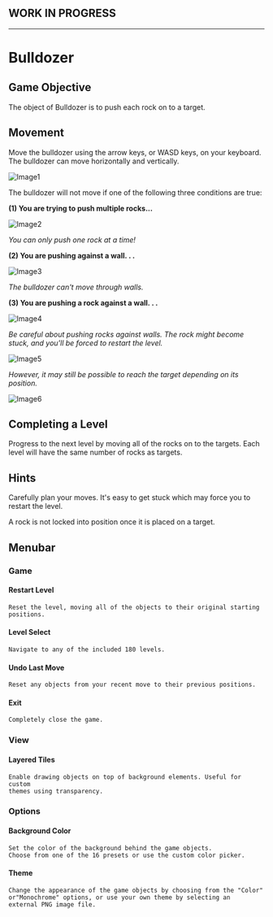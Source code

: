 WORK IN PROGRESS
---
---

# Bulldozer

## Game Objective
The object of Bulldozer is to push each rock on to a target.

## Movement
Move the bulldozer using the arrow keys, or WASD keys, on your keyboard. The bulldozer can move horizontally and vertically.

![Image1](https://i.imgur.com/aFz4lhZ.png)

The bulldozer will not move if one of the following three conditions are true:

**(1) You are trying to push multiple rocks...**

![Image2](https://i.imgur.com/Mr4a0q7.png)

*You can only push one rock at a time!*

**(2) You are pushing against a wall. . .**

![Image3](https://i.imgur.com/Xecqy3B.png)

*The bulldozer can't move through walls.*

**(3) You are pushing a rock against a wall. . .**

![Image4](https://i.imgur.com/KV91Ukv.png)

*Be careful about pushing rocks against walls. The rock might become stuck, and you'll be forced to restart the level.*

![Image5](https://i.imgur.com/yBjsOwB.png)

*However, it may still be possible to reach the target depending on its position.*

![Image6](https://i.imgur.com/pfcdTys.png)

## Completing a Level
Progress to the next level by moving all of the rocks on to the targets. Each level will have the same number of rocks as targets.

## Hints
Carefully plan your moves. It's easy to get stuck which may force you to restart the level.

A rock is not locked into position once it is placed on a target.



## Menubar
### Game

#### Restart Level
	Reset the level, moving all of the objects to their original starting
	positions.

#### Level Select
	Navigate to any of the included 180 levels.

#### Undo Last Move
	Reset any objects from your recent move to their previous positions.

#### Exit
	Completely close the game.

### View
#### Layered Tiles
	Enable drawing objects on top of background elements. Useful for custom
	themes using transparency.

### Options
#### Background Color
	Set the color of the background behind the game objects.
	Choose from one of the 16 presets or use the custom color picker.

#### Theme
	Change the appearance of the game objects by choosing from the "Color" or"Monochrome" options, or use your own theme by selecting an
	external PNG image file.
